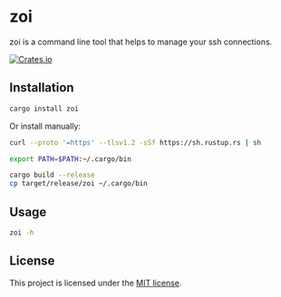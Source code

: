 # zoi
zoi is a command line tool that helps to manage your ssh connections.

[![Crates.io](https://img.shields.io/crates/v/zoi)](https://crates.io/crates/zoi)

## Installation

```bash
cargo install zoi
```

Or install manually:
```bash
curl --proto '=https' --tlsv1.2 -sSf https://sh.rustup.rs | sh

export PATH=$PATH:~/.cargo/bin

cargo build --release
cp target/release/zoi ~/.cargo/bin
```

## Usage

```bash
zoi -h
```

## License
This project is licensed under the [MIT license](license).

[license]: ./LICENSE
